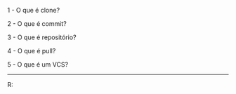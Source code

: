 1 - O que é clone?

2 - O que é commit?

3 - O que é repositório?

4 - O que é pull?

5 - O que é um VCS?

--------------------------------------
R:


